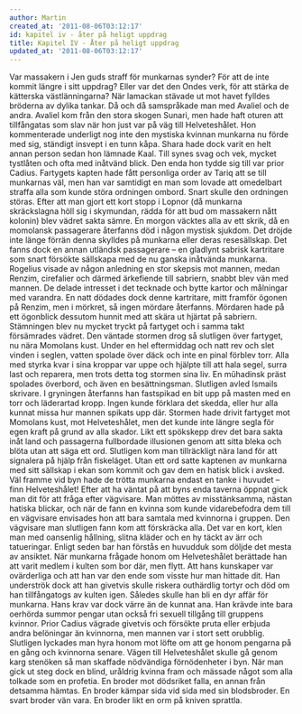 ```yaml
---
author: Martin
created_at: '2011-08-06T03:12:17'
id: kapitel iv - åter på heligt uppdrag
title: Kapitel IV - Åter på heligt uppdrag
updated_at: '2011-08-06T03:12:17'
---
```

Var massakern i Jen guds straff för munkarnas synder? För att de inte kommit längre i sitt uppdrag? Eller var det den Ondes verk, för att stärka de kätterska västlänningarna? När lamackan stävade ut mot havet fylldes bröderna av dylika tankar. Då och då samspråkade man med Avaliel och de andra. Avaliel kom från den stora skogen Sunari, men hade haft oturen att tillfångatas som slav när hon just var på väg till Helveteshålet. Hon kommenterade underligt nog inte den mystiska kvinnan munkarna nu förde med sig, ständigt insvept i en tunn kåpa. Shara hade dock varit en helt annan person sedan hon lämnade Kaal. Till synes svag och vek, mycket tystlåten och ofta med inåtvänd blick. Den enda hon tydde sig till var prior Cadius. Fartygets kapten hade fått personliga order av Tariq att se till munkarnas väl, men han var samtidigt en man som lovade att omedelbart straffa alla som kunde störa ordningen ombord. Snart skulle den ordningen störas. Efter att man gjort ett kort stopp i Lopnor (då munkarna skräckslagna höll sig i skymundan, rädda för att bud om massakern nått kolonin) blev vädret sakta sämre. En morgon väcktes alla av ett skrik, då en momolansk passagerare återfanns död i någon mystisk sjukdom. Det dröjde inte länge förrän denna skylldes på munkarna eller deras resesällskap. Det fanns dock en annan utländsk passagerare – en gladlynt sabrisk kartritare som snart försökte sällskapa med de nu ganska inåtvända munkarna. Rogelius visade av någon anledning en stor skepsis mot mannen, medan Renzim, cirefalier och därmed ärkefiende till sabriern, snabbt blev vän med mannen. De delade intresset i det tecknade och bytte kartor och målningar med varandra. En natt dödades dock denne kartritare, mitt framför ögonen på Renzim, men i mörkret, så ingen mördare återfanns. Mördaren hade på ett ögonblick dessutom hunnit med att skära ut hjärtat på sabriern. Stämningen blev nu mycket tryckt på fartyget och i samma takt försämrades vädret. Den väntade stormen drog så slutligen över fartyget, nu nära Momolans kust. Under en hel eftermiddag och natt rev och slet vinden i seglen, vatten spolade över däck och inte en pinal förblev torr. Alla med styrka kvar i sina kroppar var uppe och hjälpte till att hala segel, surra last och reparera, men trots detta tog stormen sina liv. En mûhadinsk präst spolades överbord, och även en besättningsman. Slutligen avled Ismails skrivare. I gryningen återfanns han fastspikad en bit upp på masten med en torr och läderartad kropp. Ingen kunde förklara det skedda, eller hur alla kunnat missa hur mannen spikats upp där. Stormen hade drivit fartyget mot Momolans kust, mot Helveteshålet, men det kunde inte längre segla för egen kraft på grund av alla skador. Likt ett spökskepp drev det bara sakta inåt land och passagerna fullbordade illusionen genom att sitta bleka och blöta utan att säga ett ord. Slutligen kom man tillräckligt nära land för att signalera på hjälp från fiskeläget. Utan ett ord satte kaptenen av munkarna med sitt sällskap i ekan som kommit och gav dem en hatisk blick i avsked. Väl framme vid byn hade de trötta munkarna endast en tanke i huvudet – finn Helveteshålet! Efter att ha väntat på att byns enda taverna öppnat gick man dit för att fråga efter vägvisare. Man möttes av misstänksamma, nästan hatiska blickar, och när de fann en kvinna som kunde vidarebefodra dem till en vägvisare envisades hon att bara samtala med kvinnorna i gruppen. Den vägvisare man slutligen fann kom att förskräcka alla. Det var en kort, klen man med oansenlig hållning, slitna kläder och en hy täckt av ärr och tatueringar. Enligt seden bar han förstås en huvudduk som döljde det mesta av ansiktet. När munkarna frågade honom om Helveteshålet berättade han att varit medlem i kulten som bor där, men flytt. Att hans kunskaper var ovärderliga och att han var den ende som visste hur man hittade dit. Han underströk dock att han givetvis skulle riskera outhärdlig tortyr och död om han tillfångatogs av kulten igen. Således skulle han bli en dyr affär för munkarna. Hans krav var dock värre än de kunnat ana. Han krävde inte bara oerhörda summor pengar utan också fri sexuell tillgång till gruppens kvinnor. Prior Cadius vägrade givetvis och försökte pruta eller erbjuda andra belöningar än kvinnorna, men mannen var i stort sett orubblig. Slutligen lyckades man hyra honom mot löfte om att ge honom pengarna på en gång och kvinnorna senare. Vägen till Helveteshålet skulle gå genom karg stenöken så man skaffade nödvändiga förnödenheter i byn. När man gick ut steg dock en blind, uråldrig kvinna fram och mässade något som alla tolkade som en profetia. En broder mot dödsriket falla, en annan från detsamma hämtas. En broder kämpar sida vid sida med sin blodsbroder. En svart broder vän vara. En broder likt en orm på kniven sprattla.